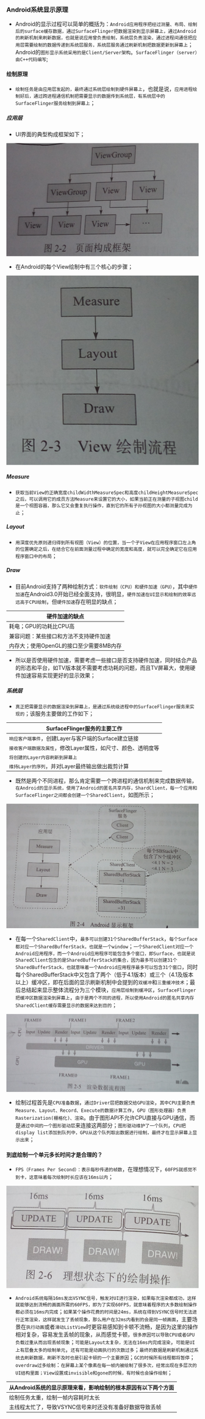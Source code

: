 ### Android系统显示原理

+ Android的显示过程可以简单的概括为：`Android应用程序把经过测量、布局、绘制后的surface缓存数据，通过SurfaceFlinger把数据渲染到显示屏幕上，通过Android的刷新机制来刷新数据，也就是说应用曾负责绘制，系统层负责渲染，通过进程间通信把应用层需要绘制的数据传递到系统层服务，系统层服务通过刷新机制把数据更新到屏幕上`；Android的`图形显示系统采用的是Client/Server架构`。`SurfaceFlinger（server）由C++代码编写`;

#### 绘制原理

+ `绘制任务是由应用层发起的，最终通过系统层绘制到硬件屏幕上`，也就是说，`应用进程绘制好后，通过跨进程通信机制把需要显示的数据传到系统层，有系统层中的SurfaceFlinger服务绘制到屏幕上`；

##### 应用层

+ UI界面的典型构成框架如下；

![image](https://github.com/ningbaoqi/PerformanceOptimization/blob/master/gif/pic-2.jpg)

+ 在Android的每个View绘制中有三个核心的步骤；

![image](https://github.com/ningbaoqi/PerformanceOptimization/blob/master/gif/pic-3.jpg)

##### Measure
+ `获取当前View的正确宽度childWidthMeasureSpec和高度childHeightMeasureSpec之后，可以调用它的成员方法Measure来设置它的大小，如果当前正在测量的子视图child是一个视图容器，那么它又会重复执行操作，直到它的所有子孙视图的大小都测量完成为止`；
##### Layout
+ `用深度优先原则递归得到所有视图（View）的位置，当一个子View在应用程序窗口左上角的位置确定之后，在结合它在前面测量过程中确定的宽度和高度，就可以完全确定它在应用程序窗口中的布局`；
##### Draw
+ 目前Android支持了两种绘制方式：`软件绘制（CPU）和硬件加速（GPU）`，其中`硬件加速`在Android3.0开始已经全面支持，很明显，`硬件加速在UI显示和绘制的效率远远高于CPU绘制`，但`硬件加速`存在明显的缺点；

|硬件加速的缺点|
|------|
|耗电；GPU的功耗比CPU高|
|兼容问题：某些接口和方法不支持硬件加速|
|内存大；使用OpenGL的接口至少需要8MB内存|

+ 所以是否使用硬件加速，需要考虑一些接口是否支持硬件加速，同时结合产品的形态和平台，如TV版本就不需要考虑功耗的问题，而且TV屏幕大，使用硬件加速容易实现更好的显示效果；


##### 系统层
+ `真正把需要显示的数据渲染到屏幕上，是通过系统级进程中的SurfaceFlinger服务来实现的`；该服务主要做的工作如下；

|SurfaceFlinger服务的主要工作|
|------|
|`响应客户端事件`，创建Layer与客户端的Surface建立链接|
|`接收客户端数据及属性`，修改Layer属性，如尺寸、颜色、透明度等|
|`将创建的Layer内容刷新到屏幕上`|
|`维持Layer的序列`，并对Layer最终输出做出裁剪计算|

+ 既然是两个不同进程，那么肯定需要一个跨进程的通信机制来完成数据传输，`在Android的显示系统，使用了Android的匿名共享内存，ShardClient，每一个应用和SurfaceFlinger之间都会创建一个SharedClient`，如图所示；

![image](https://github.com/ningbaoqi/PerformanceOptimization/blob/master/gif/pic-4.jpg)

+ 在每一个`SharedClient`中，`最多可以创建31个SharedBufferStack`，`每个Surface都对应一个SharedBufferStack，也就是一个window`；`一个SharedClient对应一个Android应用程序，而一个Android应用程序可能包含多个窗口，即Surface，也就是说SharedClient包含的是SharedBufferStack的集合，因为最多可以创建31个SharedBufferStack，也就意味着一个Android应用程序最多可以包含31个窗口`，同时每个SharedBufferStack中又包含了两个（低于4.1版本）或三个（4.1及版本以上）缓冲区，即在后面的显示刷新机制中会提到的`双缓冲`和`三重缓冲技术`；最后总结起来显示整体流程分为三个模块，`应用层绘制到缓冲区`，`SurfaceFlinger把缓冲区数据渲染到屏幕上`，`由于是两个不同的进程，所以使用Android的匿名共享内存SharedClient缓存需要显示的数据来达到目的`；

![image](https://github.com/ningbaoqi/PerformanceOptimization/blob/master/gif/pic-5.jpg)

+ 绘制过程首先是`CPU准备数据`，`通过Driver层把数据交给GPU渲染`，`其中CPU主要负责Measure、Layout、Record、Execute的数据计算工作`，`GPU（图形处理器）负责Rasterization(栅格化)、渲染`。由于图形API不允许CPU直接与GPU通信，而是`通过中间的一个图形驱动层`来连接这两部分；`图形驱动维护了一个队列`，`CPU把display list添加到队列中，GPU从这个队列取出数据进行绘制，最终才在显示屏幕上显示出来`；

#### 到底绘制一个单元多长时间才是合理的？
+ `FPS（Frames Per Second）：表示每秒传递的帧数`，在理想情况下，`60FPS就感觉不到卡，这意味着每次绘制时长应该在16ms以内`；

![image](https://github.com/ningbaoqi/PerformanceOptimization/blob/master/gif/pic-6.jpg)

+ `Android系统每隔16ms发出VSYNC信号，触发对UI进行渲染，如果每次渲染都成功，这样就能够达到流畅的画面所需的60FPS，即为了实现60FPS，就意味着程序的大多数绘制操作都必须在16ms内完成`；`如果某个操作花费的时间是24ms，系统在得到VSYNC信号时无法进行正常渲染，这样就发生了丢帧现象，那么用户在32ms内看到的会是同一帧画面`，主要场景在`执行动画`或者`滑动ListView`时更容易感知到卡顿不流畅，是因为这里的操作相对复杂，容易发生丢帧的现象，从而感觉卡顿，`很多原因可以导致CPU或者GPU负载过重从而出现丢帧现象`；`可能是Layout太复杂，无法在16ms内完成渲染`，`可能是UI上有层叠太多的绘制单元`，`还有可能是动画执行的次数过多`；`最终的数据是刷新机制通过系统去刷新数据，刷新不及时也是引起卡顿的一个主要原因`；`GC的时候所有线程都将暂停`；`overdraw过多绘制`：`在屏幕上某个像素在每一帧内被绘制了很多次，经常出现在多层次的UI结构里面；View设置成invisible和gone的时候，有时候也会操作绘制`；

|从Android系统的显示原理来看，影响绘制的根本原因有以下两个方面|
|------|
|绘制任务太重，绘制一帧内容耗时太长|
|主线程太忙了，导致VSYNC信号来时还没有准备好数据导致丢帧|
